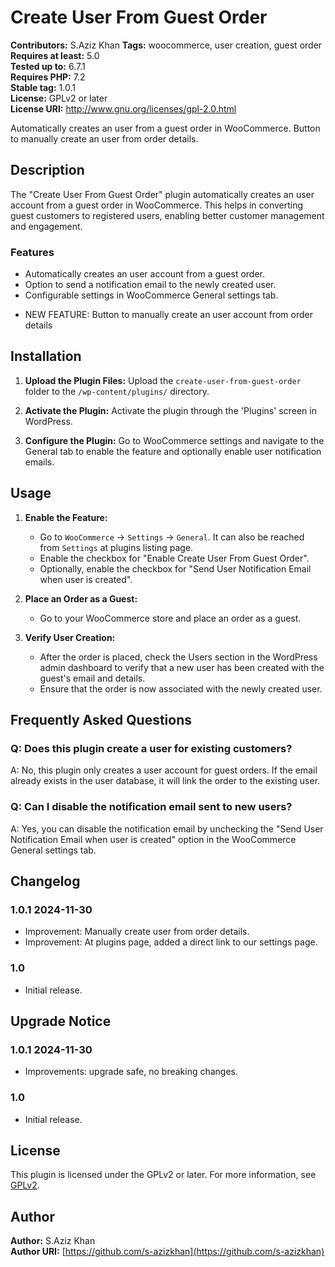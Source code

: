 # Create User From Guest Order

**Contributors:** S.Aziz Khan 
**Tags:** woocommerce, user creation, guest order  
**Requires at least:** 5.0  
**Tested up to:** 6.7.1  
**Requires PHP:** 7.2  
**Stable tag:** 1.0.1  
**License:** GPLv2 or later  
**License URI:** http://www.gnu.org/licenses/gpl-2.0.html  

Automatically creates an user from a guest order in WooCommerce. Button to manually create an user from order details.

## Description

The "Create User From Guest Order" plugin automatically creates an user account from a guest order in WooCommerce. This helps in converting guest customers to registered users, enabling better customer management and engagement.

### Features

- Automatically creates an user account from a guest order.
- Option to send a notification email to the newly created user.
- Configurable settings in WooCommerce General settings tab.
* NEW FEATURE: Button to manually create an user account from order details

## Installation

1. **Upload the Plugin Files:**
   Upload the `create-user-from-guest-order` folder to the `/wp-content/plugins/` directory.

2. **Activate the Plugin:**
   Activate the plugin through the 'Plugins' screen in WordPress.

3. **Configure the Plugin:**
   Go to WooCommerce settings and navigate to the General tab to enable the feature and optionally enable user notification emails.

## Usage

1. **Enable the Feature:**
   - Go to `WooCommerce` -> `Settings` -> `General`. It can also be reached from `Settings` at plugins listing page.
   - Enable the checkbox for "Enable Create User From Guest Order".
   - Optionally, enable the checkbox for "Send User Notification Email when user is created".

2. **Place an Order as a Guest:**
   - Go to your WooCommerce store and place an order as a guest.

3. **Verify User Creation:**
   - After the order is placed, check the Users section in the WordPress admin dashboard to verify that a new user has been created with the guest's email and details.
   - Ensure that the order is now associated with the newly created user.

## Frequently Asked Questions

### Q: Does this plugin create a user for existing customers?
A: No, this plugin only creates a user account for guest orders. If the email already exists in the user database, it will link the order to the existing user.

### Q: Can I disable the notification email sent to new users?
A: Yes, you can disable the notification email by unchecking the "Send User Notification Email when user is created" option in the WooCommerce General settings tab.

## Changelog

### 1.0.1 2024-11-30
- Improvement: Manually create user from order details.
- Improvement: At plugins page, added a direct link to our settings page.

### 1.0
- Initial release.

## Upgrade Notice

### 1.0.1 2024-11-30
* Improvements: upgrade safe, no breaking changes.

### 1.0
- Initial release.

## License

This plugin is licensed under the GPLv2 or later. For more information, see [GPLv2](http://www.gnu.org/licenses/gpl-2.0.html).

## Author

**Author:** S.Aziz Khan  
**Author URI:** [https://github.com/s-azizkhan](https://github.com/s-azizkhan)

